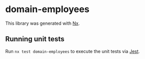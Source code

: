 # domain-employees

This library was generated with [Nx](https://nx.dev).

## Running unit tests

Run `nx test domain-employees` to execute the unit tests via [Jest](https://jestjs.io).
